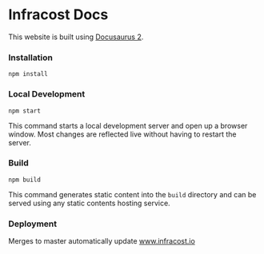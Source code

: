# Infracost Docs

This website is built using [Docusaurus 2](https://v2.docusaurus.io/).

### Installation

```
npm install
```

### Local Development

```
npm start
```

This command starts a local development server and open up a browser window. Most changes are reflected live without having to restart the server.

### Build

```
npm build
```

This command generates static content into the `build` directory and can be served using any static contents hosting service.

### Deployment

Merges to master automatically update www.infracost.io
